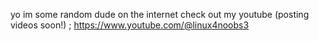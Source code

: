 yo
im some random dude on the internet
check out my youtube (posting videos soon!) ; https://www.youtube.com/@linux4noobs3
